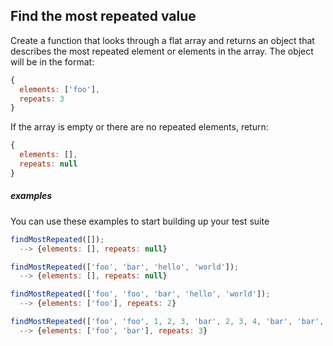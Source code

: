 ## Find the most repeated value

Create a function that looks through a flat array and returns an object that describes the most repeated element or elements in the array. The object will be in the format:

```javascript
{
  elements: ['foo'],
  repeats: 3
}
```

If the array is empty or there are no repeated elements, return:

```javascript
{
  elements: [],
  repeats: null
}
```

##### examples

You can use these examples to start building up your test suite

```javascript
findMostRepeated([]);
  --> {elements: [], repeats: null}
```

```javascript
findMostRepeated(['foo', 'bar', 'hello', 'world']);
  --> {elements: [], repeats: null}
```

```javascript
findMostRepeated(['foo', 'foo', 'bar', 'hello', 'world']);
  --> {elements: ['foo'], repeats: 2}
```

```javascript
findMostRepeated(['foo', 'foo', 1, 2, 3, 'bar', 2, 3, 4, 'bar', 'bar', 'foo']);
  --> {elements: ['foo', 'bar'], repeats: 3}
```
